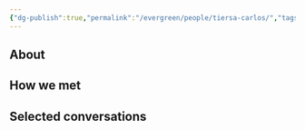 ```yaml
---
{"dg-publish":true,"permalink":"/evergreen/people/tiersa-carlos/","tags":["people","geo_eco"]}
---
```


## About


## How we met


## Selected conversations
